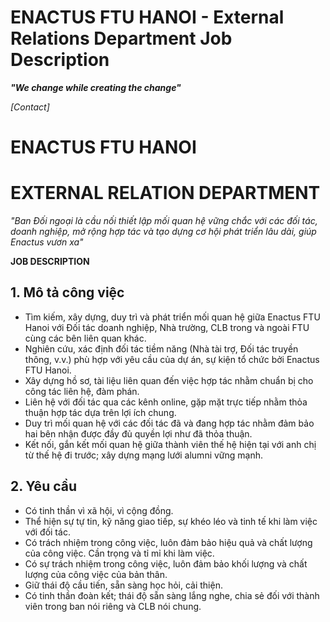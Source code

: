 # ENACTUS FTU HANOI - External Relations Department Job Description

**_"We change while creating the change"_**

_[Contact]_

# ENACTUS FTU HANOI
# EXTERNAL RELATION DEPARTMENT

_"Ban Đối ngoại là cầu nối thiết lập mối quan hệ vững chắc với các đối tác, doanh nghiệp, mở rộng hợp tác và tạo dựng cơ hội phát triển lâu dài, giúp Enactus vươn xa"_

**JOB DESCRIPTION**

## 1. Mô tả công việc

- Tìm kiếm, xây dựng, duy trì và phát triển mối quan hệ giữa Enactus FTU Hanoi với Đối tác doanh nghiệp, Nhà trường, CLB trong và ngoài FTU cùng các bên liên quan khác.
- Nghiên cứu, xác định đối tác tiềm năng (Nhà tài trợ, Đối tác truyền thông, v.v.) phù hợp với yêu cầu của dự án, sự kiện tổ chức bởi Enactus FTU Hanoi.
- Xây dựng hồ sơ, tài liệu liên quan đến việc hợp tác nhằm chuẩn bị cho công tác liên hệ, đàm phán.
- Liên hệ với đối tác qua các kênh online, gặp mặt trực tiếp nhằm thỏa thuận hợp tác dựa trên lợi ích chung.
- Duy trì mối quan hệ với các đối tác đã và đang hợp tác nhằm đảm bảo hai bên nhận được đầy đủ quyền lợi như đã thỏa thuận.
- Kết nối, gắn kết mối quan hệ giữa thành viên thế hệ hiện tại với anh chị từ thế hệ đi trước; xây dựng mạng lưới alumni vững mạnh.

## 2. Yêu cầu

- Có tinh thần vì xã hội, vì cộng đồng.
- Thể hiện sự tự tin, kỹ năng giao tiếp, sự khéo léo và tinh tế khi làm việc với đối tác.
- Có trách nhiệm trong công việc, luôn đảm bảo hiệu quả và chất lượng của công việc. Cần trọng và tỉ mỉ khi làm việc.
- Có sự trách nhiệm trong công việc, luôn đảm bảo khối lượng và chất lượng của công việc của bản thân.
- Giữ thái độ cầu tiến, sẵn sàng học hỏi, cải thiện.
- Có tinh thần đoàn kết; thái độ sẵn sàng lắng nghe, chia sẻ đối với thành viên trong ban nói riêng và CLB nói chung.